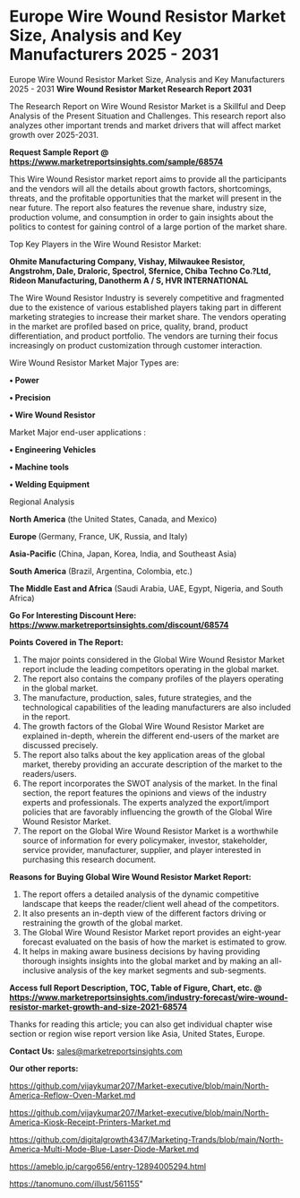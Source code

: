 # Europe Wire Wound Resistor Market Size, Analysis and Key Manufacturers 2025 - 2031
 Europe Wire Wound Resistor Market Size, Analysis and Key Manufacturers 2025 - 2031
<strong>Wire Wound Resistor Market Research Report 2031</strong>

The Research Report on Wire Wound Resistor Market is a Skillful and Deep Analysis of the Present Situation and Challenges. This research report also analyzes other important trends and market drivers that will affect market growth over 2025-2031.

<strong>Request Sample Report @ <a href=https://www.marketreportsinsights.com/sample/68574>https://www.marketreportsinsights.com/sample/68574</a></strong>

This Wire Wound Resistor market report aims to provide all the participants and the vendors will all the details about growth factors, shortcomings, threats, and the profitable opportunities that the market will present in the near future. The report also features the revenue share, industry size, production volume, and consumption in order to gain insights about the politics to contest for gaining control of a large portion of the market share.

Top Key Players in the Wire Wound Resistor Market:

<strong>Ohmite Manufacturing Company, Vishay, Milwaukee Resistor, Angstrohm, Dale, Draloric, Spectrol, Sfernice, Chiba Techno Co.?Ltd, Rideon Manufacturing, Danotherm A / S, HVR INTERNATIONAL</strong>

The Wire Wound Resistor Industry is severely competitive and fragmented due to the existence of various established players taking part in different marketing strategies to increase their market share. The vendors operating in the market are profiled based on price, quality, brand, product differentiation, and product portfolio. The vendors are turning their focus increasingly on product customization through customer interaction.

Wire Wound Resistor Market Major Types are:

<strong>• Power

• Precision

• Wire Wound Resistor</strong>

Market Major end-user applications :

<strong>• Engineering Vehicles

• Machine tools

• Welding Equipment</strong>

Regional Analysis

</u><strong><b>North America</b></strong> (the United States, Canada, and Mexico)

<strong><b>Europe </b></strong>(Germany, France, UK, Russia, and Italy)

<strong><b>Asia-Pacific</b></strong> (China, Japan, Korea, India, and Southeast Asia)

<strong><b>South America</b></strong> (Brazil, Argentina, Colombia, etc.)

<strong><b>The Middle East and Africa</b></strong> (Saudi Arabia, UAE, Egypt, Nigeria, and South Africa)

<strong>Go For Interesting Discount Here: <a href=https://www.marketreportsinsights.com/discount/68574>https://www.marketreportsinsights.com/discount/68574</a></strong>

<strong>Points Covered in The Report:</strong>
<ol>
  <li>The major points considered in the Global Wire Wound Resistor Market report include the leading competitors operating in the global market.</li>
  <li>The report also contains the company profiles of the players operating in the global market.</li>
  <li>The manufacture, production, sales, future strategies, and the technological capabilities of the leading manufacturers are also included in the report.</li>
  <li>The growth factors of the Global Wire Wound Resistor Market are explained in-depth, wherein the different end-users of the market are discussed precisely.</li>
  <li>The report also talks about the key application areas of the global market, thereby providing an accurate description of the market to the readers/users.</li>
  <li>The report incorporates the SWOT analysis of the market. In the final section, the report features the opinions and views of the industry experts and professionals. The experts analyzed the export/import policies that are favorably influencing the growth of the Global Wire Wound Resistor Market.</li>
  <li>The report on the Global Wire Wound Resistor Market is a worthwhile source of information for every policymaker, investor, stakeholder, service provider, manufacturer, supplier, and player interested in purchasing this research document.</li>
</ol>
<strong>Reasons for Buying Global Wire Wound Resistor Market Report:</strong>

<ol>
  <li>The report offers a detailed analysis of the dynamic competitive landscape that keeps the reader/client well ahead of the competitors.</li>
  <li>It also presents an in-depth view of the different factors driving or restraining the growth of the global market.</li>
  <li>The Global Wire Wound Resistor Market report provides an eight-year forecast evaluated on the basis of how the market is estimated to grow.</li>
  <li>It helps in making aware business decisions by having providing thorough insights insights into the global market and by making an all-inclusive analysis of the key market segments and sub-segments.</li>
</ol>
<strong>Access full Report Description, TOC, Table of Figure, Chart, etc. @ <a href=https://www.marketreportsinsights.com/industry-forecast/wire-wound-resistor-market-growth-and-size-2021-68574>https://www.marketreportsinsights.com/industry-forecast/wire-wound-resistor-market-growth-and-size-2021-68574</a></strong>


Thanks for reading this article; you can also get individual chapter wise section or region wise report version like Asia, United States, Europe.

<strong>Contact Us:</strong>
sales@marketreportsinsights.com

<strong>Our other reports:</strong>

<a href=https://github.com/vijaykumar207/Market-executive/blob/main/North-America-Reflow-Oven-Market.md>https://github.com/vijaykumar207/Market-executive/blob/main/North-America-Reflow-Oven-Market.md</a>

<a href=https://github.com/vijaykumar207/Market-executive/blob/main/North-America-Kiosk-Receipt-Printers-Market.md>https://github.com/vijaykumar207/Market-executive/blob/main/North-America-Kiosk-Receipt-Printers-Market.md</a>

<a href=https://github.com/digitalgrowth4347/Marketing-Trands/blob/main/North-America-Multi-Mode-Blue-Laser-Diode-Market.md>https://github.com/digitalgrowth4347/Marketing-Trands/blob/main/North-America-Multi-Mode-Blue-Laser-Diode-Market.md</a>

<a href=https://ameblo.jp/cargo656/entry-12894005294.html>https://ameblo.jp/cargo656/entry-12894005294.html</a>

<a href=https://tanomuno.com/illust/561155>https://tanomuno.com/illust/561155</a>"
